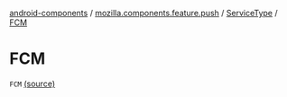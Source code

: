 [android-components](../../index.md) / [mozilla.components.feature.push](../index.md) / [ServiceType](index.md) / [FCM](./-f-c-m.md)

# FCM

`FCM` [(source)](https://github.com/mozilla-mobile/android-components/blob/master/components/feature/push/src/main/java/mozilla/components/feature/push/AutoPushFeature.kt#L422)